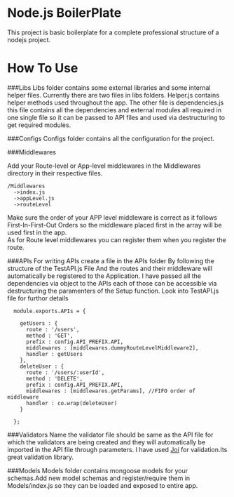 Node.js BoilerPlate
=======================
This project is basic boilerplate for a complete professional structure of a nodejs project.

How To Use
==================

###Libs
Libs folder contains some external libraries and some internal helper files. Currently there are two files in libs folders. Helper.js contains helper methods used throughout the app. The other file is dependencies.js this file contains all the dependencies and external modules all required in one single file so it can be passed to API files and used via destructuring to get required modules.

###Configs
Configs folder contains all the configuration for the project.

###Middlewares

Add your Route-level or App-level middlewares in the Middlewares directory in their respective files. 

    /Middlewares
      ->index.js
      ->appLevel.js
      ->routeLevel
     
Make sure the order of your APP level middleware is correct as it follows First-In-First-Out Orders so the middleware placed first in the array will be used first in the app.</br>
As for Route level middlewares you can register them when you register the route.


###APIs
For writing APIs create a file in the APIs folder By following the structure of the TestAPI.js File And the routes and their middleware will automatically be registered to the Application. I have passed all the dependencies via object to  the APIs each of those can be accessible via destructuring the paramenters of the Setup function. Look into TestAPI.js file for furthor details </br>

      module.exports.APIs = {
    
        getUsers : {
          route : '/users',
          method : 'GET',
          prefix : config.API_PREFIX.API,
          middlewares : [middlewares.dummyRouteLevelMiddleware2],
          handler : getUsers
        },
        deleteUser : {
          route : '/users/:userId',
          method : 'DELETE',
          prefix : config.API_PREFIX.API,
          middlewares : [middlewares.getParams], //FIFO order of middleware
          handler : co.wrap(deleteUser)
        }
    
      };

###Validators
Name the validator file should be same as the API file for which the validators are being created and they will automatically be imported in the API file through parameters. I have used <a href=https://github.com/hapijs/joi/blob/master/API.md>Joi</a> for validation.Its great validation library.
 
###Models
Models folder contains mongoose models for your schemas.Add new model schemas and register/require them in Models/index.js so they can be loaded and exposed to entire app.
 
 